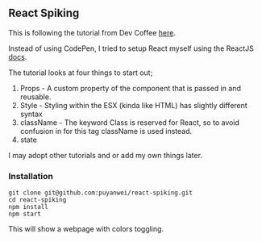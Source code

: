 ## React Spiking

This is following the tutorial from Dev Coffee [here](https://youtu.be/ZnRFerIP8aA).

Instead of using CodePen, I tried to setup React myself using the ReactJS [docs](https://github.com/facebook/create-react-app).

The tutorial looks at four things to start out;

1. Props - A custom property of the component that is passed in and reusable.
2. Style - Styling within the ESX (kinda like HTML) has slightly different syntax
3. className - The keyword Class is reserved for React, so to avoid confusion in for this tag className is used instead.
4. state

I may adopt other tutorials and or add my own things later.

### Installation

```
git clone git@github.com:puyanwei/react-spiking.git
cd react-spiking
npm install
npm start
```

This will show a webpage with colors toggling.
